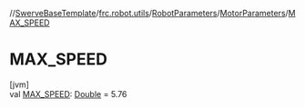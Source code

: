 //[SwerveBaseTemplate](../../../../index.md)/[frc.robot.utils](../../index.md)/[RobotParameters](../index.md)/[MotorParameters](index.md)/[MAX_SPEED](-m-a-x_-s-p-e-e-d.md)

# MAX_SPEED

[jvm]\
val [MAX_SPEED](-m-a-x_-s-p-e-e-d.md): [Double](https://kotlinlang.org/api/latest/jvm/stdlib/kotlin/-double/index.html) = 5.76
